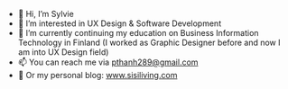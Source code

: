 - 👋 Hi, I’m Sylvie
- 👀 I’m interested in UX Design & Software Development
- 🌱 I’m currently continuing my education on Business Information Technology in Finland (I worked as Graphic Designer before and now I am into UX Design field)
- 📫 You can reach me via pthanh289@gmail.com
- 💞️ Or my personal blog: www.sisiliving.com

<!---
pthanhvu/pthanhvu is a ✨ special ✨ repository because its `README.md` (this file) appears on your GitHub profile.
You can click the Preview link to take a look at your changes.
--->
